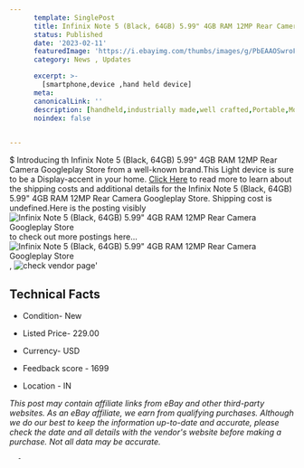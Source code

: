 ```yaml
---
      template: SinglePost
      title: Infinix Note 5 (Black, 64GB) 5.99" 4GB RAM 12MP Rear Camera Googleplay Store
      status: Published
      date: '2023-02-11'
      featuredImage: 'https://i.ebayimg.com/thumbs/images/g/PbEAAOSwroFbg~mu/s-l225.jpg'
      category: News , Updates

      excerpt: >-
        [smartphone,device ,hand held device]
      meta:
      canonicalLink: ''
      description: [handheld,industrially made,well crafted,Portable,Mobile,Compact,Convenient,Lightweight,Maneuverable,Man-portable,Miniature,Carriable,Hand-held,Light,Holdable,Transportable,Mobile device,Pocket-sized,On-the-go,Wireless,Cordless,Compact size,Convenient size, smartphone,device ,hand held device]
      noindex: false
      

---
```

$
      Introducing th Infinix Note 5 (Black, 64GB) 5.99" 4GB RAM 12MP Rear Camera Googleplay Store from a well-known brand.This Light device  is sure to be a Display-accent in your home. [Click Here](https://www.ebay.com/itm/183499459910?hash=item2ab96b8d46%3Ag%3APbEAAOSwroFbg%7Emu&mkevt=1&mkcid=1&mkrid=711-53200-19255-0&campid=%253CePNCampaignId%253E&customid=%253CreferenceId%253E&toolid=10049) to read more to learn about the shipping costs and additional details for the Infinix Note 5 (Black, 64GB) 5.99" 4GB RAM 12MP Rear Camera Googleplay Store. Shipping cost is undefined.Here is the posting visibly ![Infinix Note 5 (Black, 64GB) 5.99" 4GB RAM 12MP Rear Camera Googleplay Store](https://i.ebayimg.com/thumbs/images/g/PbEAAOSwroFbg~mu/s-l225.jpg) to check out more postings here... ![Infinix Note 5 (Black, 64GB) 5.99" 4GB RAM 12MP Rear Camera Googleplay Store](https://i.ebayimg.com/images/g/PbEAAOSwroFbg~mu/s-l960.jpg), ![check vendor page](https://origin-galleryplus.ebayimg.com/ws/web/183499459910_2_0_1/225x225.jpg,https://origin-galleryplus.ebayimg.com/ws/web/183499459910_3_0_1/225x225.jpg,https://origin-galleryplus.ebayimg.com/ws/web/183499459910_4_0_1/225x225.jpg,https://origin-galleryplus.ebayimg.com/ws/web/183499459910_5_0_1/225x225.jpg,https://origin-galleryplus.ebayimg.com/ws/web/183499459910_6_0_1/225x225.jpg)'

      

 ## Technical Facts 



     
      

 - Condition- New 


      

 - Listed Price- 229.00 


      

 - Currency- USD 


      

 - Feedback score - 1699 


      

 - Location - IN 


      
      

 *_This post may contain affiliate links from eBay and other third-party websites. As an eBay affiliate, we earn from qualifying purchases. Although we do our best to keep the information up-to-date and accurate, please check the date and all details with the vendor's website before making a purchase. Not all data may be accurate._*




      -
